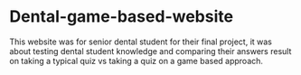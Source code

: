 # Dental-game-based-website
This website was for senior dental student for their final project, it was about testing dental student knowledge and comparing their answers result on taking a typical quiz vs taking a quiz on a game based approach.
